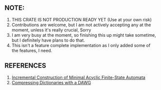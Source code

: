 ## NOTE:
1. THIS CRATE IS NOT PRODUCTION READY YET (Use at your own risk)
2. Contributions are welcome, but I am not actively accepting any at the moment, unless it's really crucial, Sorry
3. I am very busy at the moment, so finishing this up might take sometime, but I definitely have plans to do that.
4. This isn't a feature complete implementation as I only added some of the features, I need.

## REFERENCES
1. [Incremental Construction of Minimal Acyclic Finite-State Automata](https://aclanthology.org/J00-1002.pdf)
2. [Compressing Dictionaries with a DAWG](http://stevehanov.ca/blog/?id=115)




